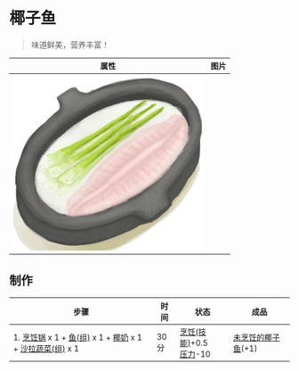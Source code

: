 # 椰子鱼  
> 味道鲜美，营养丰富！  
  
  属性  |   图片   
 ----  |  ----:   
   |  ![](Sprite/CoconutFish.png)   
  
## 制作  
步骤  |  时间  |  状态  |  成品  
----  |  ----  |  ----  |  ----  
1. [烹饪锅](CookingPot.md) x 1 + [鱼(组)](GpTag_Fish.md) x 1 + [椰奶](LQ_CoconutMilk.md) x 1 + [沙拉蔬菜(组)](GpTag_SaladGreens.md) x 1  |  30分  |  [烹饪(技能)](Skill_Cooking.md)+0.5<br>[压力](Stress.md)-10  |  [未烹饪的椰子鱼](CoconutFishUncooked.md)(+1)  
